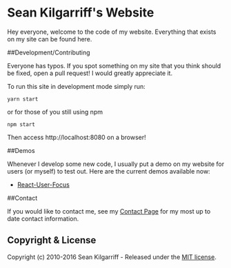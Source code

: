 # Sean Kilgarriff's Website

Hey everyone, welcome to the code of my website. Everything that exists on my site can be found here.

##Development/Contributing

Everyone has typos. If you spot something on my site that you think should be fixed, open a pull request! I would greatly appreciate it.

To run this site in development mode simply run:

```
yarn start
```

or for those of you still using npm

```
npm start
```

Then access http://localhost:8080 on a browser!

##Demos

Whenever I develop some new code, I usually put a demo on my website for users (or myself) to test out. Here are the current demos available now:

* [React-User-Focus](https://seankilgarriff.com/ReactUserFocus)

##Contact

If you would like to contact me, see my [Contact Page](https://seankilgarriff/Contact) for my most up to date contact information.


## Copyright & License

Copyright (c) 2010-2016 Sean Kilgarriff - Released under the [MIT license](/LICENSE.md).
